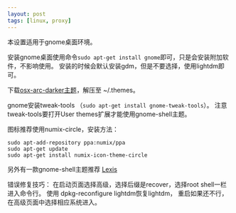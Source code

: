 ```yaml
---
layout: post
tags: [linux, proxy]
---
```


本设置适用于gnome桌面环境。

安装gnome桌面使用命令`sudo apt-get install gnome`即可，只是会安装附加软件，不影响使用。
安装的时候会默认安装gdm，但是不要选择，使用lightdm即可。

下载[osx-arc-darker主题](https://ra1nyhouse.github.io/sharedoc/OSX-Arc-Darker-White.tar.lzma)，解压至 ~/.themes。

gnome安装tweak-tools （`sudo apt-get install gnome-tweak-tools`）。
注意tweak-tools要打开User themes扩展才能使用gnome-shell主题。

图标推荐使用numix-circle，安装方法：

```
sudo apt-add-repository ppa:numix/ppa
sudo apt-get update 
sudo apt-get install numix-icon-theme-circle
```

另外有一款gnome-shell主题推荐 [Lexis](https://ra1nyhouse.github.io/sharedoc/166067-Lexis_0.1_gs_3.10.tar.gz)

错误修复技巧：
在启动页面选择高级，选择后缀是recover，选择root shell一栏进入命令行。
使用 dpkg-reconfigure lightdm恢复lightdm，
重启如果还不行，在高级页面中选择相应系统进入。


